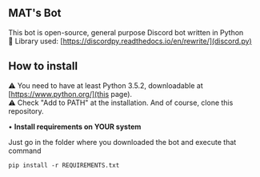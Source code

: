 ## MAT's Bot

This bot is open-source, general purpose Discord bot written in Python\
📕 Library used: [https://discordpy.readthedocs.io/en/rewrite/](discord.py)

## How to install

⚠ You need to have at least Python 3.5.2, downloadable at [https://www.python.org/](this page).\
⚠ Check "Add to PATH" at the installation.
And of course, clone this repository.

• **Install requirements on YOUR system**

Just go in the folder where you downloaded the bot and execute that command

    pip install -r REQUIREMENTS.txt
